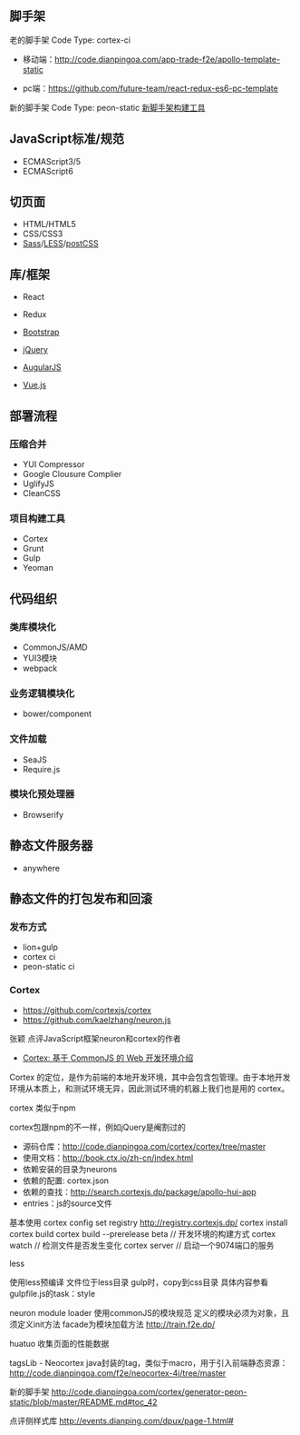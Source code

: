 ## 脚手架
老的脚手架
Code Type: cortex-ci

- 移动端：http://code.dianpingoa.com/app-trade-f2e/apollo-template-static

- pc端：https://github.com/future-team/react-redux-es6-pc-template

新的脚手架
Code Type: peon-static
[新脚手架构建工具](http://wiki.sankuai.com/pages/viewpage.action?pageId=563106724)


## JavaScript标准/规范
- ECMAScript3/5
- ECMAScript6


## 切页面
- HTML/HTML5
- CSS/CSS3
- [Sass](http://sass-lang.com/)/[LESS](http://lesscss.org/)/[postCSS](https://github.com/postcss/postcss)


## 库/框架
- React
- Redux

- [Bootstrap](http://www.bootcss.com/)
- [jQuery](http://jquery.com/)
- [AugularJS](http://angularjs.org/)
- [Vue.js](http://cn.vuejs.org/)




## 部署流程
### 压缩合并
- YUI Compressor
- Google Clousure Complier
- UglifyJS
- CleanCSS

### 项目构建工具
- Cortex
- Grunt
- Gulp
- Yeoman

## 代码组织
### 类库模块化
- CommonJS/AMD
- YUI3模块
- webpack

### 业务逻辑模块化
- bower/component

### 文件加载
- SeaJS
- Require.js

### 模块化预处理器
- Browserify



## 静态文件服务器
- anywhere

## 静态文件的打包发布和回滚
### 发布方式
- lion+gulp 
- cortex ci
- peon-static ci 

### Cortex
- https://github.com/cortexjs/cortex
- https://github.com/kaelzhang/neuron.js

张颖
点评JavaScript框架neuron和cortex的作者

- [Cortex: 基于 CommonJS 的 Web 开发环境介绍](http://www.infoq.com/cn/presentations/cortex-the-web-development-environment-introduction-based-on-commonjs/)


Cortex 的定位，是作为前端的本地开发环境，其中会包含包管理。由于本地开发环境从本质上，和测试环境无异，因此测试环境的机器上我们也是用的 cortex。


cortex
类似于npm

cortex包跟npm的不一样，例如jQuery是阉割过的

- 源码仓库：http://code.dianpingoa.com/cortex/cortex/tree/master
- 使用文档：http://book.ctx.io/zh-cn/index.html
- 依赖安装的目录为neurons
- 依赖的配置: cortex.json
- 依赖的查找：http://search.cortexjs.dp/package/apollo-hui-app
- entries：js的source文件

基本使用
cortex config set registry http://registry.cortexjs.dp/
cortex install
cortex build
cortex build --prerelease beta // 开发环境的构建方式
cortex watch // 检测文件是否发生变化
cortex server // 启动一个9074端口的服务


 less
 
使用less预编译
文件位于less目录
gulp时，copy到css目录
具体内容参看gulpfile.js的task：style


neuron
module loader
使用commonJS的模块规范
定义的模块必须为对象，且须定义init方法
facade为模块加载方法
http://train.f2e.dp/


 huatuo
收集页面的性能数据


 tagsLib - Neocortex
java封装的tag，类似于macro，用于引入前端静态资源：http://code.dianpingoa.com/f2e/neocortex-4j/tree/master

新的脚手架
http://code.dianpingoa.com/cortex/generator-peon-static/blob/master/README.md#toc_42

点评侧样式库
http://events.dianping.com/dpux/page-1.html#







